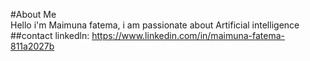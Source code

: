 #About Me
<br>
Hello i'm Maimuna fatema, i am passionate about Artificial intelligence
<br>
##contact
linkedln: https://www.linkedin.com/in/maimuna-fatema-811a2027b
